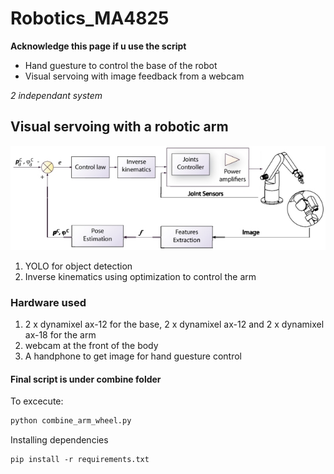 # Robotics_MA4825

 **Acknowledge this page if u use the script**

* Hand guesture to control the base of the robot
* Visual servoing with image feedback from a webcam

 *2 independant system*

## Visual servoing with a robotic arm

![Visual servoing](./Presentation/Position-based-visual-servoing-scheme.png)

1. YOLO for object detection
2. Inverse kinematics using optimization to control the arm

### Hardware used
 1. 2 x dynamixel ax-12 for the base, 2 x dynamixel ax-12 and 2 x dynamixel ax-18 for the arm
 2. webcam at the front of the body
 3. A handphone to get image for hand guesture control

#### Final script is under combine folder

To excecute:
```python
python combine_arm_wheel.py
```

 Installing dependencies

```
pip install -r requirements.txt
```
